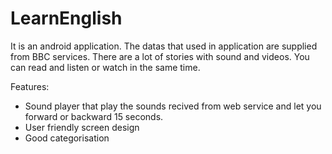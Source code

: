 # LearnEnglish

It is an android application. The datas that used in application are supplied from BBC services. 
There are a lot of stories with sound and videos. You can read and listen or watch in the same time. 

Features:
* Sound player that play the sounds recived from web service and let you forward or backward 15 seconds.
* User friendly screen design
* Good categorisation
